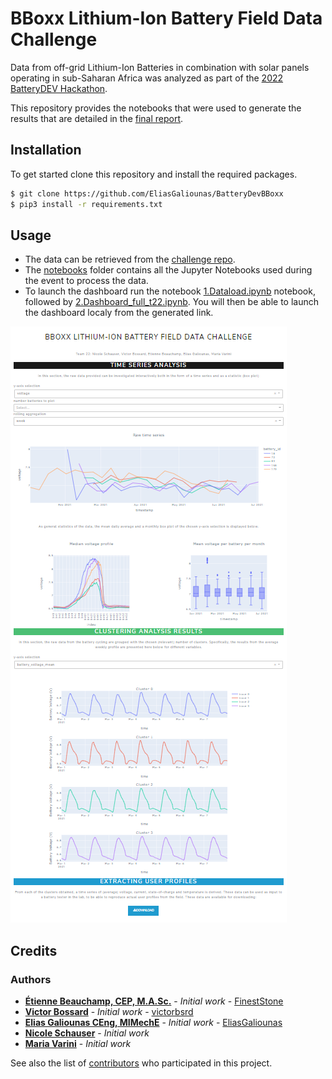 # BBoxx Lithium-Ion Battery Field Data Challenge
Data from off-grid Lithium-Ion Batteries in combination with solar panels operating in sub-Saharan Africa was analyzed as part of the [2022 BatteryDEV Hackathon](https://github.com/BatteryDEV/Field-Data-Challenge-Template-Public).

This repository provides the notebooks that were used to generate the results that are detailed in the [final report]().

## Installation
To get started clone this repository and install the required packages.

```sh
$ git clone https://github.com/EliasGaliounas/BatteryDevBBoxx
$ pip3 install -r requirements.txt
```

## Usage
* The data can be retrieved from the [challenge repo](https://github.com/BatteryDEV/Field-Data-Challenge-Template-Public#data-files).
* The [notebooks](https://github.com/EliasGaliounas/BatteryDevBBoxx/tree/main/notebooks) folder contains all the Jupyter Notebooks used during the event to process the data.
* To launch the dashboard run the notebook [1.Dataload.ipynb](https://github.com/EliasGaliounas/BatteryDevBBoxx/blob/etienne_exploration/dashboard/1.Dataload.ipynb) notebook, followed by [2.Dashboard_full_t22.ipynb](https://github.com/EliasGaliounas/BatteryDevBBoxx/blob/etienne_exploration/dashboard/2.Dashboard_full_t22.ipynb). You will then be able to launch the dashboard localy from the generated link.

<img src="imgs/dashboard_snip.png"/>

## Credits
### Authors
* **[Étienne Beauchamp, CEP, M.A.Sc.](https://www.linkedin.com/in/beauchamp-etienne/)** - *Initial work* - [FinestStone](https://github.com/FinestStone)
* **[Victor Bossard](https://www.linkedin.com/in/victor-bossard/)** - *Initial work* - [victorbsrd](https://github.com/victorbsrd)
* **[Elias Galiounas CEng, MIMechE](https://www.linkedin.com/in/elias-galiounas/)** - *Initial work* - [EliasGaliounas](https://github.com/EliasGaliounas)
* **[Nicole Schauser](https://www.linkedin.com/in/nicoleschauser/)** - *Initial work*
* **[Maria Varini](https://www.linkedin.com/in/maria-varini-58696981/)** - *Initial work*


See also the list of [contributors](https://github.com/EliasGaliounas/BatteryDevBBoxx/graphs/contributors) who participated in this project.